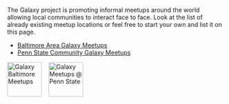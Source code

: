 The Galaxy project is promoting informal meetups around the world allowing local communities to interact face to face. Look at the list of already existing meetup locations or feel free to start your own and list it on this page.

* [Baltimore Area Galaxy Meetups](/src/Events/Meetups/Baltimore/index.md)
* [Penn State Community Galaxy Meetups](/src/Events/Meetups/PSU/index.md)

<div class='center'>
<a href='/Events/Meetups/Baltimore'><img src='/Events/Meetups/Baltimore/GalaxyBaltimoreMeetupLogo400.png' alt='Galaxy Baltimore Meetups' height="80" /></a> &nbsp;&nbsp;
<a href='/Events/Meetups/PSU'><img src='/Events/Meetups/PSU/PSUMeetupLogo600.png' alt='Galaxy Meetups @ Penn State' height="80" /></a>
</div>
